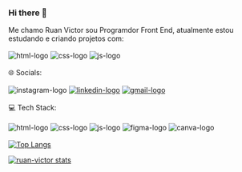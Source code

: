 ### Hi there 📝
Me chamo Ruan Victor sou Programdor Front End, atualmente estou estudando e criando projetos com:
<br>
<br>
<img src ="https://img.shields.io/badge/HTML5-E34F26?style=for-the-badge&logo=html5&logoColor=white" alt ="html-logo"/>
<img src = "https://img.shields.io/badge/CSS3-1572B6?style=for-the-badge&logo=css3&logoColor=white" alt = "css-logo"/>
<img src ="https://img.shields.io/badge/JavaScript-F7DF1E?style=for-the-badge&logo=javascript&logoColor=black" alt = "js-logo"/>
<br>
<br>
🌐 Socials:
<br>
<br>
<img src ="https://img.shields.io/badge/Instagram-E4405F?style=for-the-badge&logo=instagram&logoColor=white" alt  = "instagram-logo"/>
<a href="https://www.linkedin.com/in/ruan-victor-5787b429a/"><img src = "https://img.shields.io/badge/LinkedIn-0077B5?style=for-the-badge&logo=linkedin&logoColor=white" alt = "linkedin-logo"/></a>
<a href="https://mail.google.com/mail/u/0/#inbox"><img src = "https://img.shields.io/badge/Gmail-D14836?style=for-the-badge&logo=gmail&logoColor=white" alt ="gmail-logo"/></a>
<br>
<br>
💻 Tech Stack:
<br>
<br>
<img src ="https://img.shields.io/badge/HTML5-E34F26?style=for-the-badge&logo=html5&logoColor=white" alt ="html-logo"/>
<img src = "https://img.shields.io/badge/CSS3-1572B6?style=for-the-badge&logo=css3&logoColor=white" alt = "css-logo"/>
<img src ="https://img.shields.io/badge/JavaScript-F7DF1E?style=for-the-badge&logo=javascript&logoColor=black" alt = "js-logo"/>
<img src ="https://img.shields.io/badge/Figma-F24E1E?style=for-the-badge&logo=figma&logoColor=white" alt = "figma-logo"/>
<img src ="https://img.shields.io/badge/Canva-%2300C4CC.svg?&style=for-the-badge&logo=Canva&logoColor=white" alt = "canva-logo"/>
<br>
<br>
[![Top Langs](https://github-readme-stats.vercel.app/api/top-langs/?username=ruan-victo)](https://github.com/anuraghazra/github-readme-stats)

[![ruan-victor stats](https://github-readme-stats.vercel.app/api?username=ruan-victo)](https://github.com/anuraghazra/github-readme-stats)

























